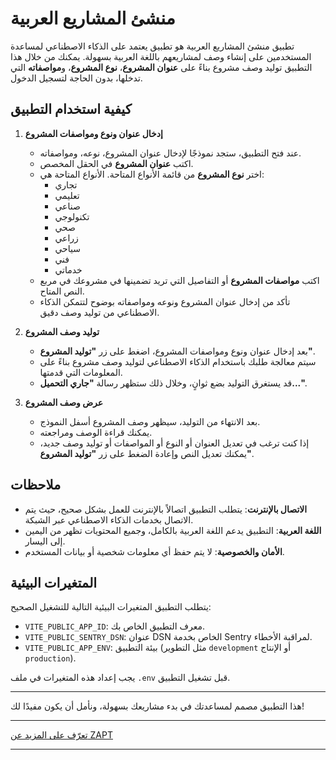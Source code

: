 # منشئ المشاريع العربية

تطبيق منشئ المشاريع العربية هو تطبيق يعتمد على الذكاء الاصطناعي لمساعدة المستخدمين على إنشاء وصف لمشاريعهم باللغة العربية بسهولة. يمكنك من خلال هذا التطبيق توليد وصف مشروع بناءً على **عنوان المشروع**، **نوع المشروع**، و**مواصفاته** التي تدخلها، بدون الحاجة لتسجيل الدخول.

## كيفية استخدام التطبيق

1. **إدخال عنوان ونوع ومواصفات المشروع**

   - عند فتح التطبيق، ستجد نموذجًا لإدخال عنوان المشروع، نوعه، ومواصفاته.
   - اكتب **عنوان المشروع** في الحقل المخصص.
   - اختر **نوع المشروع** من قائمة الأنواع المتاحة. الأنواع المتاحة هي:
     - تجاري
     - تعليمي
     - صناعي
     - تكنولوجي
     - صحي
     - زراعي
     - سياحي
     - فني
     - خدماتي
   - اكتب **مواصفات المشروع** أو التفاصيل التي تريد تضمينها في مشروعك في مربع النص المتاح.
   - تأكد من إدخال عنوان المشروع ونوعه ومواصفاته بوضوح لتتمكن الذكاء الاصطناعي من توليد وصف دقيق.

2. **توليد وصف المشروع**

   - بعد إدخال عنوان ونوع ومواصفات المشروع، اضغط على زر **"توليد المشروع"**.
   - سيتم معالجة طلبك باستخدام الذكاء الاصطناعي لتوليد وصف مشروع بناءً على المعلومات التي قدمتها.
   - قد يستغرق التوليد بضع ثوانٍ، وخلال ذلك ستظهر رسالة **"جاري التحميل..."**.

3. **عرض وصف المشروع**

   - بعد الانتهاء من التوليد، سيظهر وصف المشروع أسفل النموذج.
   - يمكنك قراءة الوصف ومراجعته.
   - إذا كنت ترغب في تعديل العنوان أو النوع أو المواصفات أو توليد وصف جديد، يمكنك تعديل النص وإعادة الضغط على زر **"توليد المشروع"**.

## ملاحظات

- **الاتصال بالإنترنت**: يتطلب التطبيق اتصالاً بالإنترنت للعمل بشكل صحيح، حيث يتم الاتصال بخدمات الذكاء الاصطناعي عبر الشبكة.
- **اللغة العربية**: التطبيق يدعم اللغة العربية بالكامل، وجميع المحتويات تظهر من اليمين إلى اليسار.
- **الأمان والخصوصية**: لا يتم حفظ أي معلومات شخصية أو بيانات المستخدم.

## المتغيرات البيئية

يتطلب التطبيق المتغيرات البيئية التالية للتشغيل الصحيح:

- `VITE_PUBLIC_APP_ID`: معرف التطبيق الخاص بك.
- `VITE_PUBLIC_SENTRY_DSN`: عنوان DSN الخاص بخدمة Sentry لمراقبة الأخطاء.
- `VITE_PUBLIC_APP_ENV`: بيئة التطبيق (مثل التطوير `development` أو الإنتاج `production`).

يجب إعداد هذه المتغيرات في ملف `.env` قبل تشغيل التطبيق.

---

هذا التطبيق مصمم لمساعدتك في بدء مشاريعك بسهولة، ونأمل أن يكون مفيدًا لك!

---

[تعرّف على المزيد عن ZAPT](https://www.zapt.ai)

---
